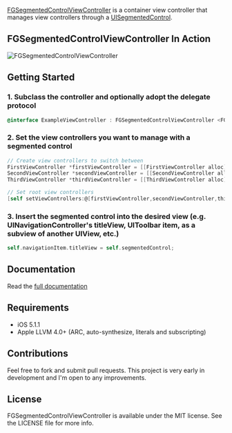 [FGSegmentedControlViewController](http://fernglow.github.com/FGSegmentedControlViewController/Documentation/html/Classes/FGSegmentedControlViewController.html) is a container view controller that manages view controllers through a [UISegmentedControl](http://developer.apple.com/library/ios/#DOCUMENTATION/UIKit/Reference/UISegmentedControl_Class/Reference/UISegmentedControl.html).

## FGSegmentedControlViewController In Action


![FGSegmentedControlViewController](http://fernglow.github.com/FGSegmentedControlViewController/images/FGSegmentedControlViewController.gif)


## Getting Started

### 1. Subclass the controller and optionally adopt the delegate protocol

```objective-c
@interface ExampleViewController : FGSegmentedControlViewController <FGSegmentedControlViewControllerDelegate>
```

### 2. Set the view controllers you want to manage with a segmented control

```objective-c
// Create view controllers to switch between
FirstViewController *firstViewController = [[FirstViewController alloc] initWithNibName:@"FirstViewController" bundle:[NSBundle mainBundle]];
SecondViewController *secondViewController = [[SecondViewController alloc] initWithNibName:@"SecondViewController" bundle:[NSBundle mainBundle]];
ThirdViewController *thirdViewController = [[ThirdViewController alloc] initWithNibName:@"ThirdViewController" bundle:[NSBundle mainBundle]];

// Set root view controllers
[self setViewControllers:@[firstViewController,secondViewController,thirdViewController]];
```

### 3. Insert the segmented control into the desired view (e.g. UINavigationController's titleView, UIToolbar item, as a subview of another UIView, etc.)

```objective-c
self.navigationItem.titleView = self.segmentedControl;
```


## Documentation

Read the [full documentation](http://fernglow.github.com/FGSegmentedControlViewController/Documentation/html/index.html)

## Requirements

- iOS 5.1.1
- Apple LLVM 4.0+ (ARC, auto-synthesize, literals and subscripting)

## Contributions

Feel free to fork and submit pull requests. This project is very early in development and I'm open to any improvements.

## License

FGSegmentedControlViewController is available under the MIT license. See the LICENSE file for more info.